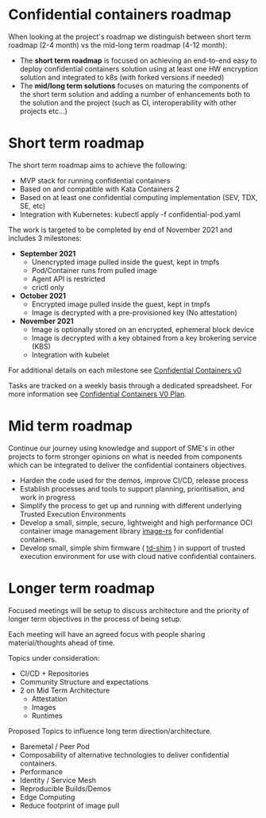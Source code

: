# Confidential containers roadmap
When looking at the project's roadmap we distinguish between short term roadmap (2-4 month) vs 
the mid-long term roadmap (4-12 month):
- The **short term roadmap** is focused on achieving an end-to-end easy to deploy confidential 
  containers solution using at 
least one HW encryption solution and integrated to k8s (with forked versions if needed)
- The **mid/long term solutions** focuses on maturing the components of the short term solution 
  and adding a number of 
enhancements both to the solution and the project (such as CI, interoperability with other 
  projects etc...)

# Short term roadmap
The short term roadmap aims to achieve the following:
- MVP stack for running confidential containers
- Based on and compatible with Kata Containers 2
- Based on at least one confidential computing implementation (SEV, TDX, SE, etc)
- Integration with Kubernetes: kubectl apply -f confidential-pod.yaml

The work is targeted to be completed by end of November 2021 and includes 3 milestones:
- **September 2021**
  - Unencrypted image pulled inside the guest, kept in tmpfs
  - Pod/Container runs from pulled image
  - Agent API is restricted
  - crictl only
- **October 2021**
  - Encrypted image pulled inside the guest, kept in tmpfs
  - Image is decrypted with a pre-provisioned key (No attestation)
- **November 2021**
  - Image is optionally stored on an encrypted, ephemeral block device
  - Image is decrypted with a key obtained from a key brokering service (KBS)
  - Integration with kubelet

For additional details on each milestone see [Confidential Containers v0](https://docs.google.com/presentation/d/1SIqLogbauLf6lG53cIBPMOFadRT23aXuTGC8q-Ernfw/edit#slide=id.p)

Tasks are tracked on a weekly basis through a dedicated spreadsheet. 
For more information see [Confidential Containers V0 Plan](https://docs.google.com/spreadsheets/d/1M_MijAutym4hMg8KtIye1jIDAUMUWsFCri9nq4dqGvA/edit#gid=0&fvid=1397558749).


# Mid term roadmap

Continue our journey using knowledge and support of SME's in other projects to form stronger 
opinions on what is needed from components which can be integrated to deliver the confidential 
containers objectives.

- Harden the code used for the demos, improve CI/CD, release process
- Establish processes and tools to support planning, prioritisation, and work in progress
- Simplify the process to get up and running with different underlying Trusted Execution 
  Environments 
- Develop a small, simple, secure, lightweight and high performance OCI container image 
  management library [image-rs](https://github.com/confidential-containers/image-rs) for 
  confidential containers.
- Develop small, simple shim firmware ( [td-shim](https://github.com/confidential-containers/td-shim) )
  in support of trusted execution environment for use with cloud native confidential containers.


# Longer term roadmap

Focused meetings will be setup to discuss architecture and the priority of longer term objectives 
in the process of being setup.

Each meeting will have an agreed focus with people sharing material/thoughts ahead of time.

Topics under consideration:
- CI/CD + Repositories
- Community Structure and expectations
- 2 on Mid Term Architecture
	- Attestation 
	- Images
	- Runtimes  

Proposed Topics to influence long term direction/architecture.
- Baremetal / Peer Pod
- Composability of alternative technologies to deliver confidential containers.
- Performance 
- Identity / Service Mesh
- Reproducible Builds/Demos
- Edge Computing
- Reduce footprint of image pull

